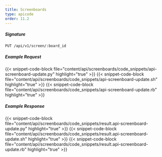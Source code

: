 ```yaml
---
title: Screenboards
type: apicode
order: 11.2
---
```


##### Signature
`PUT /api/v1/screen/:board_id`
##### Example Request
{{< snippet-code-block file="content/api/screenboards/code_snippets/api-screenboard-update.py" highlight="true" >}}
{{< snippet-code-block file="content/api/screenboards/code_snippets/api-screenboard-update.sh" highlight="true" >}}
{{< snippet-code-block file="content/api/screenboards/code_snippets/api-screenboard-update.rb" highlight="true" >}}
##### Example Response
{{< snippet-code-block file="content/api/screenboards/code_snippets/result.api-screenboard-update.py" highlight="true" >}}
{{< snippet-code-block file="content/api/screenboards/code_snippets/result.api-screenboard-update.sh" highlight="true" >}}
{{< snippet-code-block file="content/api/screenboards/code_snippets/result.api-screenboard-update.rb" highlight="true" >}}